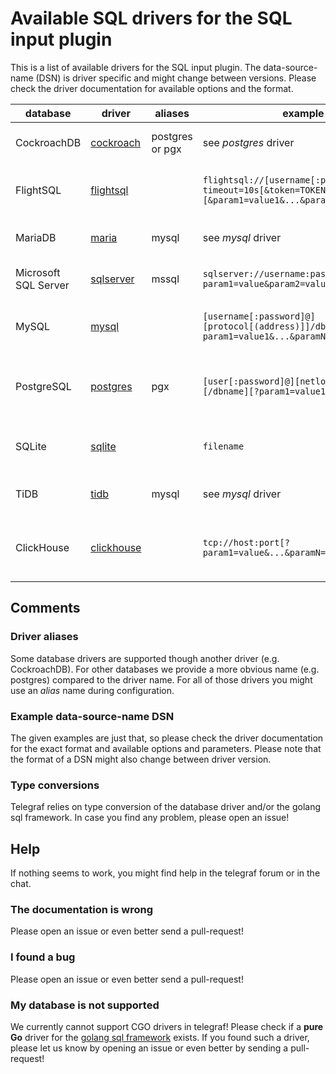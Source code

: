 # Available SQL drivers for the SQL input plugin

This is a list of available drivers for the SQL input plugin. The data-source-name (DSN) is driver specific and
might change between versions. Please check the driver documentation for available options and the format.

| database             | driver                                                    | aliases         | example DSN                                                                            | comment                                                                                                               |
| -------------------- | --------------------------------------------------------- | --------------- | -------------------------------------------------------------------------------------- | --------------------------------------------------------------------------------------------------------------------- |
| CockroachDB          | [cockroach](https://github.com/jackc/pgx)                 | postgres or pgx | see _postgres_ driver                                                                  | uses PostgresQL driver                                                                                                |
| FlightSQL            | [flightsql](https://github.com/apache/arrow/tree/main/go/arrow/flight/flightsql/driver) | | `flightsql://[username[:password]@]host:port?timeout=10s[&token=TOKEN][&param1=value1&...&paramN=valueN]` |  see [driver docs](https://github.com/apache/arrow/blob/main/go/arrow/flight/flightsql/driver/README.md) for more information |
| MariaDB              | [maria](https://github.com/go-sql-driver/mysql)           | mysql           | see _mysql_ driver                                                                     | uses MySQL driver                                                                                                     |
| Microsoft SQL Server | [sqlserver](https://github.com/denisenkom/go-mssqldb)     | mssql           | `sqlserver://username:password@host/instance?param1=value&param2=value`                | uses newer _sqlserver_ driver                                                                                         |
| MySQL                | [mysql](https://github.com/go-sql-driver/mysql)           |                 | `[username[:password]@][protocol[(address)]]/dbname[?param1=value1&...&paramN=valueN]` | see [driver docs](https://github.com/go-sql-driver/mysql) for more information                                        |
| PostgreSQL           | [postgres](https://github.com/jackc/pgx)                  | pgx             | `[user[:password]@][netloc][:port][,...][/dbname][?param1=value1&...]`                 | see [postgres docs](https://www.postgresql.org/docs/current/libpq-connect.html#LIBPQ-CONNSTRING) for more information |
| SQLite               | [sqlite](https://gitlab.com/cznic/sqlite)                 |                 | `filename`                                                                             | see [driver docs](https://pkg.go.dev/modernc.org/sqlite) for more information                                         |
| TiDB                 | [tidb](https://github.com/go-sql-driver/mysql)            | mysql           | see _mysql_ driver                                                                     | uses MySQL driver                                                                                                     |
| ClickHouse           | [clickhouse](https://github.com/ClickHouse/clickhouse-go) |                 | `tcp://host:port[?param1=value&...&paramN=value]"`                                     | see [clickhouse-go docs](https://github.com/ClickHouse/clickhouse-go#dsn) for more information                        |

## Comments

### Driver aliases

Some database drivers are supported though another driver (e.g. CockroachDB). For other databases we provide a more
obvious name (e.g. postgres) compared to the driver name. For all of those drivers you might use an _alias_ name
during configuration.

### Example data-source-name DSN

The given examples are just that, so please check the driver documentation for the exact format
and available options and parameters. Please note that the format of a DSN might also change
between driver version.

### Type conversions

Telegraf relies on type conversion of the database driver and/or the golang sql framework. In case you find
any problem, please open an issue!

## Help

If nothing seems to work, you might find help in the telegraf forum or in the chat.

### The documentation is wrong

Please open an issue or even better send a pull-request!

### I found a bug

Please open an issue or even better send a pull-request!

### My database is not supported

We currently cannot support CGO drivers in telegraf! Please check if a **pure Go** driver for the [golang sql framework](https://golang.org/pkg/database/sql/) exists.
If you found such a driver, please let us know by opening an issue or even better by sending a pull-request!
